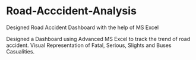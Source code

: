# Road-Acccident-Analysis
Designed Road Accident Dashboard with the help of MS Excel

Designed a Dashboard using Advanced MS Excel to track the trend of road accident. 
Visual Representation of Fatal, Serious, Slights and Buses Casualities.
